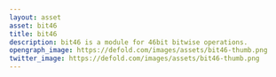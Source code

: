 ```yaml
---
layout: asset
asset: bit46
title: bit46
description: bit46 is a module for 46bit bitwise operations.
opengraph_image: https://defold.com/images/assets/bit46-thumb.png
twitter_image: https://defold.com/images/assets/bit46-thumb.png
---
```

